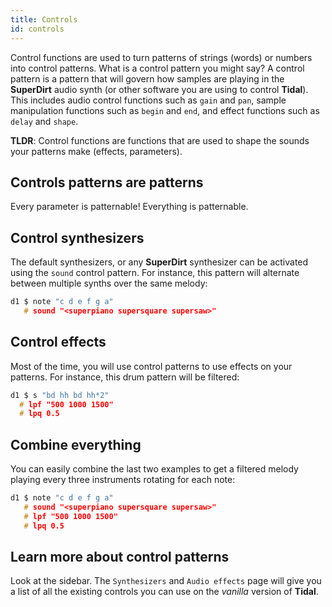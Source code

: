 ```yaml
---
title: Controls
id: controls
---
```


Control functions are used to turn patterns of strings (words) or numbers into control patterns. What is a control pattern you might say? A control pattern is a pattern that will govern how samples are playing in the **SuperDirt** audio synth (or other software you are using to control **Tidal**). This includes audio control functions such as `gain` and `pan`, sample manipulation functions such as `begin` and `end`, and effect functions such as `delay` and `shape`.

**TLDR**: Control functions are functions that are used to shape the sounds your patterns make (effects, parameters).


## Controls patterns are patterns

Every parameter is patternable! Everything is patternable.

## Control synthesizers

The default synthesizers, or any **SuperDirt** synthesizer can be activated using the `sound` control pattern. For instance, this pattern will alternate between multiple synths over the same melody:
```c
d1 $ note "c d e f g a"
   # sound "<superpiano supersquare supersaw>"
```

## Control effects

Most of the time, you will use control patterns to use effects on your patterns. For instance, this drum pattern will be filtered:
```c
d1 $ s "bd hh bd hh*2"
  # lpf "500 1000 1500"
  # lpq 0.5
```

## Combine everything

You can easily combine the last two examples to get a filtered melody playing every three instruments rotating for each note:  

```c
d1 $ note "c d e f g a"
   # sound "<superpiano supersquare supersaw>"
   # lpf "500 1000 1500"
   # lpq 0.5
```

## Learn more about control patterns

Look at the sidebar. The `Synthesizers` and `Audio effects` page will give you a list of all the existing controls you can use on the *vanilla* version of **Tidal**.

